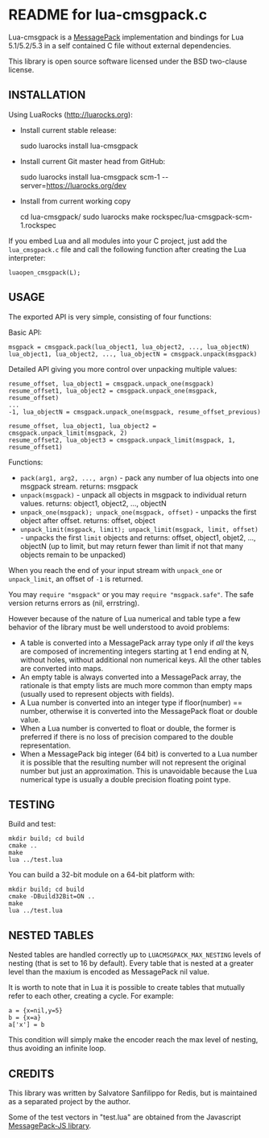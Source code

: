 README for lua-cmsgpack.c
===

Lua-cmsgpack is a [MessagePack](http://msgpack.org) implementation and bindings for
Lua 5.1/5.2/5.3 in a self contained C file without external dependencies.

This library is open source software licensed under the BSD two-clause license.

INSTALLATION
---

Using LuaRocks (http://luarocks.org):

* Install current stable release:

    sudo luarocks install lua-cmsgpack

* Install current Git master head from GitHub:

    sudo luarocks install lua-cmsgpack scm-1 --server=https://luarocks.org/dev

* Install from current working copy

    cd lua-cmsgpack/
    sudo luarocks make rockspec/lua-cmsgpack-scm-1.rockspec

If you embed Lua and all modules into your C project, just add the
`lua_cmsgpack.c` file and call the following function after creating the Lua
interpreter:

    luaopen_cmsgpack(L);

USAGE
---

The exported API is very simple, consisting of four functions:

Basic API:

    msgpack = cmsgpack.pack(lua_object1, lua_object2, ..., lua_objectN)
    lua_object1, lua_object2, ..., lua_objectN = cmsgpack.unpack(msgpack)

Detailed API giving you more control over unpacking multiple values:

    resume_offset, lua_object1 = cmsgpack.unpack_one(msgpack)
    resume_offset1, lua_object2 = cmsgpack.unpack_one(msgpack, resume_offset)
    ...
    -1, lua_objectN = cmsgpack.unpack_one(msgpack, resume_offset_previous)

    resume_offset, lua_object1, lua_object2 = cmsgpack.unpack_limit(msgpack, 2)
    resume_offset2, lua_object3 = cmsgpack.unpack_limit(msgpack, 1, resume_offset1)

Functions:

  - `pack(arg1, arg2, ..., argn)` - pack any number of lua objects into one msgpack stream.  returns: msgpack
  - `unpack(msgpack)` - unpack all objects in msgpack to individual return values. returns: object1, object2, ..., objectN
  - `unpack_one(msgpack); unpack_one(msgpack, offset)` - unpacks the first object after offset. returns: offset, object
  - `unpack_limit(msgpack, limit); unpack_limit(msgpack, limit, offset)` - unpacks the first `limit` objects and returns: offset, object1, objet2, ..., objectN (up to limit, but may return fewer than limit if not that many objects remain to be unpacked)

When you reach the end of your input stream with `unpack_one` or `unpack_limit`, an offset of `-1` is returned.

You may `require "msgpack"` or you may `require "msgpack.safe"`.  The safe version returns errors as (nil, errstring).

However because of the nature of Lua numerical and table type a few behavior
of the library must be well understood to avoid problems:

* A table is converted into a MessagePack array type only if *all* the keys are
composed of incrementing integers starting at 1 end ending at N, without holes,
without additional non numerical keys. All the other tables are converted into
maps.
* An empty table is always converted into a MessagePack array, the rationale is that empty lists are much more common than empty maps (usually used to represent objects with fields).
* A Lua number is converted into an integer type if floor(number) == number, otherwise it is converted into the MessagePack float or double value.
* When a Lua number is converted to float or double, the former is preferred if there is no loss of precision compared to the double representation.
* When a MessagePack big integer (64 bit) is converted to a Lua number it is possible that the resulting number will not represent the original number but just an approximation. This is unavoidable because the Lua numerical type is usually a double precision floating point type.

TESTING
---

Build and test:

    mkdir build; cd build
    cmake ..
    make
    lua ../test.lua

You can build a 32-bit module on a 64-bit platform with:

    mkdir build; cd build
    cmake -DBuild32Bit=ON ..
    make
    lua ../test.lua

NESTED TABLES
---
Nested tables are handled correctly up to `LUACMSGPACK_MAX_NESTING` levels of
nesting (that is set to 16 by default).
Every table that is nested at a greater level than the maxium is encoded
as MessagePack nil value.

It is worth to note that in Lua it is possible to create tables that mutually
refer to each other, creating a cycle. For example:

    a = {x=nil,y=5}
    b = {x=a}
    a['x'] = b

This condition will simply make the encoder reach the max level of nesting,
thus avoiding an infinite loop.

CREDITS
---

This library was written by Salvatore Sanfilippo for Redis, but is maintained as a separated project by the author.

Some of the test vectors in "test.lua" are obtained from the Javascript [MessagePack-JS library](https://github.com/cuzic/MessagePack-JS).

